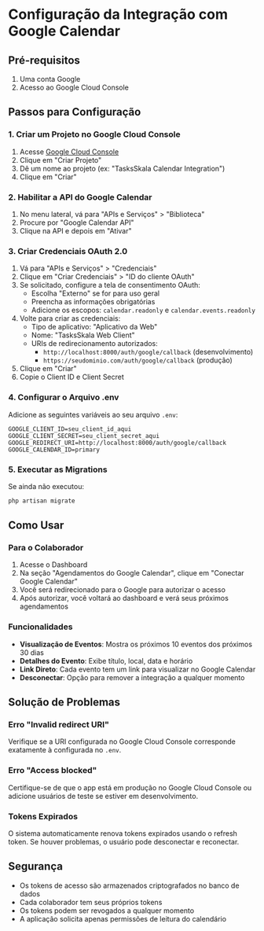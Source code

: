 # Configuração da Integração com Google Calendar

## Pré-requisitos

1. Uma conta Google
2. Acesso ao Google Cloud Console

## Passos para Configuração

### 1. Criar um Projeto no Google Cloud Console

1. Acesse [Google Cloud Console](https://console.cloud.google.com/)
2. Clique em "Criar Projeto"
3. Dê um nome ao projeto (ex: "TasksSkala Calendar Integration")
4. Clique em "Criar"

### 2. Habilitar a API do Google Calendar

1. No menu lateral, vá para "APIs e Serviços" > "Biblioteca"
2. Procure por "Google Calendar API"
3. Clique na API e depois em "Ativar"

### 3. Criar Credenciais OAuth 2.0

1. Vá para "APIs e Serviços" > "Credenciais"
2. Clique em "Criar Credenciais" > "ID do cliente OAuth"
3. Se solicitado, configure a tela de consentimento OAuth:
   - Escolha "Externo" se for para uso geral
   - Preencha as informações obrigatórias
   - Adicione os escopos: `calendar.readonly` e `calendar.events.readonly`
4. Volte para criar as credenciais:
   - Tipo de aplicativo: "Aplicativo da Web"
   - Nome: "TasksSkala Web Client"
   - URIs de redirecionamento autorizados: 
     - `http://localhost:8000/auth/google/callback` (desenvolvimento)
     - `https://seudominio.com/auth/google/callback` (produção)
5. Clique em "Criar"
6. Copie o Client ID e Client Secret

### 4. Configurar o Arquivo .env

Adicione as seguintes variáveis ao seu arquivo `.env`:

```env
GOOGLE_CLIENT_ID=seu_client_id_aqui
GOOGLE_CLIENT_SECRET=seu_client_secret_aqui
GOOGLE_REDIRECT_URI=http://localhost:8000/auth/google/callback
GOOGLE_CALENDAR_ID=primary
```

### 5. Executar as Migrations

Se ainda não executou:

```bash
php artisan migrate
```

## Como Usar

### Para o Colaborador

1. Acesse o Dashboard
2. Na seção "Agendamentos do Google Calendar", clique em "Conectar Google Calendar"
3. Você será redirecionado para o Google para autorizar o acesso
4. Após autorizar, você voltará ao dashboard e verá seus próximos agendamentos

### Funcionalidades

- **Visualização de Eventos**: Mostra os próximos 10 eventos dos próximos 30 dias
- **Detalhes do Evento**: Exibe título, local, data e horário
- **Link Direto**: Cada evento tem um link para visualizar no Google Calendar
- **Desconectar**: Opção para remover a integração a qualquer momento

## Solução de Problemas

### Erro "Invalid redirect URI"

Verifique se a URI configurada no Google Cloud Console corresponde exatamente à configurada no `.env`.

### Erro "Access blocked"

Certifique-se de que o app está em produção no Google Cloud Console ou adicione usuários de teste se estiver em desenvolvimento.

### Tokens Expirados

O sistema automaticamente renova tokens expirados usando o refresh token. Se houver problemas, o usuário pode desconectar e reconectar.

## Segurança

- Os tokens de acesso são armazenados criptografados no banco de dados
- Cada colaborador tem seus próprios tokens
- Os tokens podem ser revogados a qualquer momento
- A aplicação solicita apenas permissões de leitura do calendário
